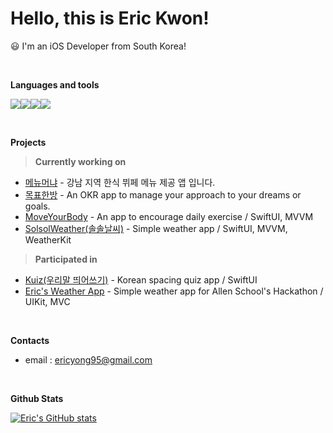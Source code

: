 <!--
**KSYong/KSYong** is a ✨ _special_ ✨ repository because its `README.md` (this file) appears on your GitHub profile.

Here are some ideas to get you started:

- 🔭 I’m currently working on ...
- 🌱 I’m currently learning ...
- 👯 I’m looking to collaborate on ...
- 🤔 I’m looking for help with ...
- 💬 Ask me about ...
- 📫 How to reach me: ...
- 😄 Pronouns: ...
- ⚡ Fun fact: ...
-->

<!--div align="center"-->

# **Hello, this is Eric Kwon!**

😃 I'm an iOS Developer from South Korea!

<br>

**Languages and tools**

<img src="https://img.shields.io/badge/iOS-000000?style=round-square&logo=iOS&logoColor=white"/><img src="https://img.shields.io/badge/Swift-F05138?style=round-square&logo=Swift&logoColor=white"/><img src="https://img.shields.io/badge/SwiftUI-0886FE?style=round-square&logo=Swift&logoColor=white"/><img src="https://img.shields.io/badge/Xcode-147EFB?style=round-square&logo=Xcode&logoColor=white"/>

<br>

**Projects**

>**Currently working on**

* [메뉴머냐](https://apple.co/3nOuASc) - 강남 지역 한식 뷔페 메뉴 제공 앱 입니다.
* [목표한방](https://github.com/ObjectOneShot/iOS-ObjectOneShot) - An OKR app to manage your approach to your dreams or goals.
* [MoveYourBody](https://github.com/Swift-Coding-Club/MoveYourBody) - An app to encourage daily exercise / SwiftUI, MVVM
* [SolsolWeather(솔솔날씨)](https://github.com/ericKwon95/SolsolWeather) - Simple weather app / SwiftUI, MVVM, WeatherKit

>**Participated in**
* [Kuiz(우리말 띄어쓰기)](https://github.com/Swift-Coding-Club/Level1Kuiz) - Korean spacing quiz app / SwiftUI
* [Eric's Weather App](https://github.com/ericKwon95/allen_hackathon_level2_Eric) - Simple weather app for Allen School's Hackathon / UIKit, MVC

<br>

**Contacts**
* email  : ericyong95@gmail.com

<br>

**Github Stats**

[![Eric's GitHub stats](https://github-readme-stats.vercel.app/api?username=ericKwon95&show_icons=true&theme=gruvbox)](https://github.com/anuraghazra/github-readme-stats)
